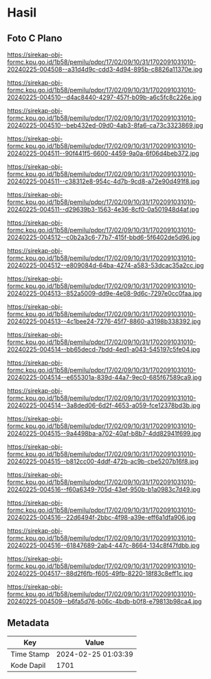 # Hasil

## Foto C Plano

https://sirekap-obj-formc.kpu.go.id/1b58/pemilu/pdpr/17/02/09/10/31/1702091031010-20240225-004508--a31d4d9c-cdd3-4d94-895b-c8826a11370e.jpg

https://sirekap-obj-formc.kpu.go.id/1b58/pemilu/pdpr/17/02/09/10/31/1702091031010-20240225-004510--d4ac8440-4297-457f-b09b-a6c5fc8c226e.jpg

https://sirekap-obj-formc.kpu.go.id/1b58/pemilu/pdpr/17/02/09/10/31/1702091031010-20240225-004510--beb432ed-09d0-4ab3-8fa6-ca73c3323869.jpg

https://sirekap-obj-formc.kpu.go.id/1b58/pemilu/pdpr/17/02/09/10/31/1702091031010-20240225-004511--90f441f5-6600-4459-9a0a-6f06d4beb372.jpg

https://sirekap-obj-formc.kpu.go.id/1b58/pemilu/pdpr/17/02/09/10/31/1702091031010-20240225-004511--c38312e8-954c-4d7b-9cd8-a72e90d491f8.jpg

https://sirekap-obj-formc.kpu.go.id/1b58/pemilu/pdpr/17/02/09/10/31/1702091031010-20240225-004511--d29639b3-1563-4e36-8cf0-0a501948d4af.jpg

https://sirekap-obj-formc.kpu.go.id/1b58/pemilu/pdpr/17/02/09/10/31/1702091031010-20240225-004512--c0b2a3c6-77b7-415f-bbd6-5f6402de5d96.jpg

https://sirekap-obj-formc.kpu.go.id/1b58/pemilu/pdpr/17/02/09/10/31/1702091031010-20240225-004512--e809084d-64ba-4274-a583-53dcac35a2cc.jpg

https://sirekap-obj-formc.kpu.go.id/1b58/pemilu/pdpr/17/02/09/10/31/1702091031010-20240225-004513--852a5009-dd9e-4e08-9d6c-7297e0cc0faa.jpg

https://sirekap-obj-formc.kpu.go.id/1b58/pemilu/pdpr/17/02/09/10/31/1702091031010-20240225-004513--4c1bee24-7276-45f7-8860-a3198b338392.jpg

https://sirekap-obj-formc.kpu.go.id/1b58/pemilu/pdpr/17/02/09/10/31/1702091031010-20240225-004514--bb65decd-7bdd-4ed1-a043-545197c5fe04.jpg

https://sirekap-obj-formc.kpu.go.id/1b58/pemilu/pdpr/17/02/09/10/31/1702091031010-20240225-004514--e655301a-839d-44a7-9ec0-685f67589ca9.jpg

https://sirekap-obj-formc.kpu.go.id/1b58/pemilu/pdpr/17/02/09/10/31/1702091031010-20240225-004514--3a8ded06-6d2f-4653-a059-fce12378bd3b.jpg

https://sirekap-obj-formc.kpu.go.id/1b58/pemilu/pdpr/17/02/09/10/31/1702091031010-20240225-004515--9a4498ba-a702-40af-b8b7-4dd82941f699.jpg

https://sirekap-obj-formc.kpu.go.id/1b58/pemilu/pdpr/17/02/09/10/31/1702091031010-20240225-004515--b812cc00-4ddf-472b-ac9b-cbe5207b16f8.jpg

https://sirekap-obj-formc.kpu.go.id/1b58/pemilu/pdpr/17/02/09/10/31/1702091031010-20240225-004516--f60a6349-705d-43ef-950b-b1a0983c7d49.jpg

https://sirekap-obj-formc.kpu.go.id/1b58/pemilu/pdpr/17/02/09/10/31/1702091031010-20240225-004516--22d6494f-2bbc-4f98-a39e-eff6a1dfa906.jpg

https://sirekap-obj-formc.kpu.go.id/1b58/pemilu/pdpr/17/02/09/10/31/1702091031010-20240225-004516--61847689-2ab4-447c-8664-134c8f47fdbb.jpg

https://sirekap-obj-formc.kpu.go.id/1b58/pemilu/pdpr/17/02/09/10/31/1702091031010-20240225-004517--88d2f6fb-f605-49fb-8220-18f83c8eff1c.jpg

https://sirekap-obj-formc.kpu.go.id/1b58/pemilu/pdpr/17/02/09/10/31/1702091031010-20240225-004509--b6fa5d76-b06c-4bdb-b0f8-e79813b98ca4.jpg


## Metadata

| Key        | Value               |
| ---------- | ------------------- |
| Time Stamp | 2024-02-25 01:03:39 |
| Kode Dapil | 1701                |




